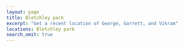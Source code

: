 ```yaml
---
layout: page
title: Bletchley park 
excerpt: "Get a recent location of George, Garrett, and Vikram"
locations: Bletchley park 
search_omit: true
---
```

